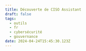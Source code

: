 ```yaml
---
title: Découverte de CISO Assistant
draft: false
tags:
  - outils
  - fr
  - cybersécurité
  - gouvernance
date: 2024-04-24T15:45:30.123Z
---
```


